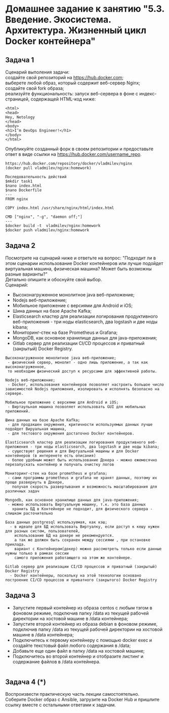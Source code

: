 # Домашнее задание к занятию "5.3. Введение. Экосистема. Архитектура. Жизненный цикл Docker контейнера"


## Задача 1
Сценарий выполения задачи:  
создайте свой репозиторий на https://hub.docker.com;  
выберете любой образ, который содержит веб-сервер Nginx;  
создайте свой fork образа;  
реализуйте функциональность: запуск веб-сервера в фоне с индекс-страницей, содержащей HTML-код ниже:  
```
<html>  
<head>  
Hey, Netology  
</head>  
<body>  
<h1>I’m DevOps Engineer!</h1>  
</body>  
</html>  
```
Опубликуйте созданный форк в своем репозитории и предоставьте ответ в виде ссылки на https://hub.docker.com/username_repo.  
```
https://hub.docker.com/repository/docker/vladmilev/nginx
(docker pull vladmilev/nginx:homework)

Последовательность действий
$mkdir task1
$nano index.html
$nano Dockerfile
---
FROM nginx

COPY index.html /usr/share/nginx/html/index.html

CMD ["nginx", "-g", "daemon off;"]
---
$docker build -t  vladmilev/nginx:homework
$docker push vladmilev/nginx:homework
```

## Задача 2
Посмотрите на сценарий ниже и ответьте на вопрос: "Подходит ли в этом сценарии использование Docker контейнеров или лучше подойдет виртуальная машина, физическая машина? Может быть возможны разные варианты?"  
Детально опишите и обоснуйте свой выбор.    
Сценарий:  
- Высоконагруженное монолитное java веб-приложение;  
- Nodejs веб-приложение;  
- Мобильное приложение c версиями для Android и iOS;  
- Шина данных на базе Apache Kafka;  
- Elasticsearch кластер для реализации логирования продуктивного веб-приложения - три ноды elasticsearch, два logstash и две ноды kibana;  
- Мониторинг-стек на базе Prometheus и Grafana;  
- MongoDB, как основное хранилище данных для java-приложения;  
- Gitlab сервер для реализации CI/CD процессов и приватный (закрытый) Docker Registry.  
```
Высоконагруженное монолитное java веб-приложение;
 - физический сервер, монолит - одно лишь приложение, а так как высоконагруженное,
 то необходим физический доступ к ресурсами для эффективной работы. 

Nodejs веб-приложение;
 - Docker, использования контейнеров позволяет настроить большое число зависимостей Nodejs приложения, изолировать и исполнять безопасно на сервере.

Мобильное приложение c версиями для Android и iOS;
 - Виртаульная машина позволяет использовать GUI для мобильных приложений. 
 
Шина данных на базе Apache Kafka;
 - для продакшен окружения, критичности используемых данных лучше подойдет Вируальная машина,
 - для тестового окружения достаточно Docker контейнеров.
 
Elasticsearch кластер для реализации логирования продуктивного веб-приложения - три ноды elasticsearch, два logstash и две ноды kibana;
 - существуют решения и для Виртуальной машины и для Docker контейнеров (в интеренете есть описания)
 - более удобным может быть использование Докера - можно ежемесячно перезапускать контейнер и получать очистку логов
   
Мониторинг-стек на базе prometheus и grafana;
 - сами программы prometheus и grafana не хранят данных, поэтому их проще развернуть в Докере,
   получая скорость развертывания и возможность масштабирования для различных задач
     
Mongodb, как основное хранилище данных для java-приложения;
 - можно использовать Виртуальную машину, т.к. это база данных
   хранить БД в Контейнере не подходит, для физического сервера - слишком расточительно
   
База данных postgresql используемая, как кэш;
  - в идеале для БД использовать Виртуалку, если доступ к кешу нужен для разных систем, пользователей, 
    использование БД на докере не рекомендуется.
    а так же должен быть сохранен между сессиями , при остановке  приклада.
    вариант с Контейнером(докер) можно рассмотреть только если данные нужны только в рамках сессии 
    самого приложения работающего на этом же контейнере.
   
Gitlab сервер для реализации CI/CD процессов и приватный (закрытый) Docker Registry
  - Docker контейнеры, поскольку на этой технологии основано построение CI/CD процессов и приватного (закрытого) Docker Registry
```

## Задача 3
- Запустите первый контейнер из образа centos c любым тэгом в фоновом режиме, подключив папку /data из текущей рабочей директории на хостовой машине в /data контейнера;
- Запустите второй контейнер из образа debian в фоновом режиме, подключив папку /data из текущей рабочей директории на хостовой машине в /data контейнера;
- Подключитесь к первому контейнеру с помощью docker exec и создайте текстовый файл любого содержания в /data;
- Добавьте еще один файл в папку /data на хостовой машине;
- Подключитесь во второй контейнер и отобразите листинг и содержание файлов в /data контейнера.
```

```

## Задача 4 (*)
Воспроизвести практическую часть лекции самостоятельно.  
Соберите Docker образ с Ansible, загрузите на Docker Hub и пришлите ссылку вместе с остальными ответами к задачам.  
```

```
